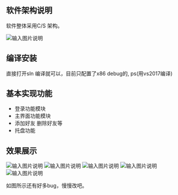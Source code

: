  ## 软件架构说明

软件整体采用C/S 架构。


![输入图片说明](https://images.gitee.com/uploads/images/2021/0503/123258_c1ac8c98_7500763.png "im.png")


## 编译安装

直接打开sln 编译就可以，目前只配置了x86 debug的, ps(用vs2017编译)



## 基本实现功能

- 登录功能模块
- 主界面功能模块
- 添加好友 删除好友等
- 托盘功能

## 效果展示
![输入图片说明](https://images.gitee.com/uploads/images/2021/0503/124636_01387aca_7500763.png "login.png")
![输入图片说明](https://images.gitee.com/uploads/images/2021/0503/124652_322d14df_7500763.png "config.png")
![输入图片说明](https://images.gitee.com/uploads/images/2021/0503/124705_1d762572_7500763.png "34.png")
![输入图片说明](https://images.gitee.com/uploads/images/2021/0503/124716_a706f2f8_7500763.png "35.png")
![输入图片说明](https://images.gitee.com/uploads/images/2021/0503/124731_b0e4c26e_7500763.png "t66.png")

如图所示还有好多bug，慢慢改吧。